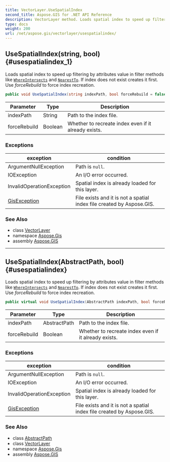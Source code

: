 ```yaml
---
title: VectorLayer.UseSpatialIndex
second_title: Aspose.GIS for .NET API Reference
description: VectorLayer method. Loads spatial index to speed up filtering by attributes value in filter methods like WhereIntersects and NearestTo. If index does not exist creates it first. Use forceRebuild to force index recreation
type: docs
weight: 200
url: /net/aspose.gis/vectorlayer/usespatialindex/
---
```

## UseSpatialIndex(string, bool) {#usespatialindex_1}

Loads spatial index to speed up filtering by attributes value in filter methods like [`WhereIntersects`](../../featuressequence/whereintersects/) and [`NearestTo`](../nearestto/). If index does not exist creates it first. Use *forceRebuild* to force index recreation.

```csharp
public void UseSpatialIndex(string indexPath, bool forceRebuild = false)
```

| Parameter | Type | Description |
| --- | --- | --- |
| indexPath | String | Path to the index file. |
| forceRebuild | Boolean | Whether to recreate index even if it already exists. |

### Exceptions

| exception | condition |
| --- | --- |
| ArgumentNullException | Path is `null`. |
| IOException | An I/O error occurred. |
| InvalidOperationException | Spatial index is already loaded for this layer. |
| [GisException](../../gisexception/) | File exists and it is not a spatial index file created by Aspose.GIS. |

### See Also

* class [VectorLayer](../)
* namespace [Aspose.Gis](../../vectorlayer/)
* assembly [Aspose.GIS](../../../)

---

## UseSpatialIndex(AbstractPath, bool) {#usespatialindex}

Loads spatial index to speed up filtering by attributes value in filter methods like [`WhereIntersects`](../../featuressequence/whereintersects/) and [`NearestTo`](../nearestto/). If index does not exist creates it first. Use *forceRebuild* to force index recreation.

```csharp
public virtual void UseSpatialIndex(AbstractPath indexPath, bool forceRebuild = false)
```

| Parameter | Type | Description |
| --- | --- | --- |
| indexPath | AbstractPath | Path to the index file. |
| forceRebuild | Boolean | Whether to recreate index even if it already exists. |

### Exceptions

| exception | condition |
| --- | --- |
| ArgumentNullException | Path is `null`. |
| IOException | An I/O error occurred. |
| InvalidOperationException | Spatial index is already loaded for this layer. |
| [GisException](../../gisexception/) | File exists and it is not a spatial index file created by Aspose.GIS. |

### See Also

* class [AbstractPath](../../abstractpath/)
* class [VectorLayer](../)
* namespace [Aspose.Gis](../../vectorlayer/)
* assembly [Aspose.GIS](../../../)


